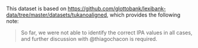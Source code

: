 
This dataset is based on https://github.com/glottobank/lexibank-data/tree/master/datasets/tukanoaligned, which provides the following note:
> So far, we were not able to identify the correct IPA values in all cases, and further discussion with @thiagochacon is required.